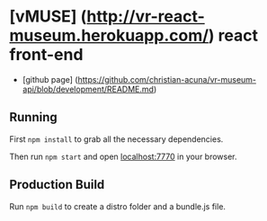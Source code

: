# [vMUSE] (http://vr-react-museum.herokuapp.com/) react front-end

* [github page] (https://github.com/christian-acuna/vr-museum-api/blob/development/README.md)

## Running

First `npm install` to grab all the necessary dependencies. 

Then run `npm start` and open <localhost:7770> in your browser.

## Production Build

Run `npm build` to create a distro folder and a bundle.js file.
